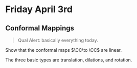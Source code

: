 # Friday April 3rd

## Conformal Mappings

> Qual Alert: basically everything today.

Show that the conformal maps $\CC\to \CC$ are linear.

The three basic types are translation, dilations, and rotation.
